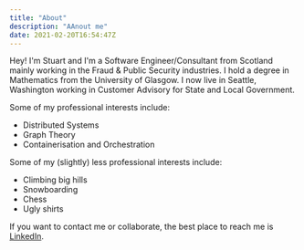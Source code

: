 ```yaml
---
title: "About"
description: "AAnout me"
date: 2021-02-20T16:54:47Z
---
```


Hey! I'm Stuart and I'm a Software Engineer/Consultant from Scotland mainly working in the Fraud & Public Security industries. I hold a degree in Mathematics from the University of Glasgow. I now live in Seattle, Washington working in Customer Advisory for State and Local Government. 

Some of my professional interests include:
* Distributed Systems 
* Graph Theory
* Containerisation and Orchestration

Some of my (slightly) less professional interests include:
* Climbing big hills
* Snowboarding
* Chess
* Ugly shirts

If you want to contact me or collaborate, the best place to reach me is [LinkedIn](https://www.linkedin.com/in/stuart-mackle-5b2055105/).

